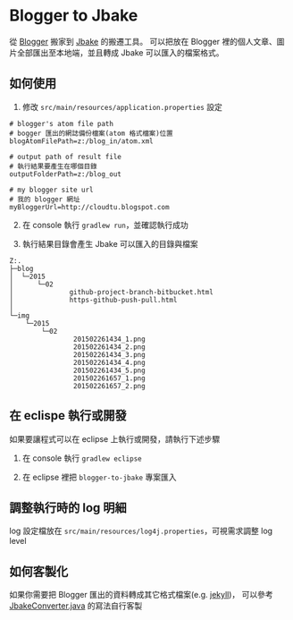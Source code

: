 # Blogger to Jbake

從 [Blogger](https://www.blogger.com) 搬家到 [Jbake](http://www.jbake.org/) 的搬遷工具。
可以把放在 Blogger 裡的個人文章、圖片全部匯出至本地端，並且轉成 Jbake 可以匯入的檔案格式。

## 如何使用

1. 修改 `src/main/resources/application.properties` 設定

  ```
  # blogger's atom file path
  # bogger 匯出的網誌備份檔案(atom 格式檔案)位置
  blogAtomFilePath=z:/blog_in/atom.xml

  # output path of result file
  # 執行結果要產生在哪個目錄
  outputFolderPath=z:/blog_out
  
  # my blogger site url
  # 我的 blogger 網址
  myBloggerUrl=http://cloudtu.blogspot.com
  ```

2. 在 console 執行 `gradlew run`，並確認執行成功

3. 執行結果目錄會產生 Jbake 可以匯入的目錄與檔案

  ```
  Z:.
  ├─blog
  │  └─2015
  │      └─02
  │              github-project-branch-bitbucket.html
  │              https-github-push-pull.html
  │
  └─img
      └─2015
          └─02
                  201502261434_1.png
                  201502261434_2.png
                  201502261434_3.png
                  201502261434_4.png
                  201502261434_5.png
                  201502261657_1.png
                  201502261657_2.png
  ```

## 在 eclispe 執行或開發

如果要讓程式可以在 eclipse 上執行或開發，請執行下述步驟

1. 在 console 執行 `gradlew eclipse`

2. 在 eclipse 裡把 `blogger-to-jbake` 專案匯入

## 調整執行時的 log 明細

log 設定檔放在 `src/main/resources/log4j.properties`，可視需求調整 log level

## 如何客製化

如果你需要把 Blogger 匯出的資料轉成其它格式檔案(e.g. [jekyll](http://jekyllrb.com/))，
可以參考  [JbakeConverter.java](https://github.com/cloudtu/blogger-to-jbake/blob/master/src/main/java/cloudtu/blog/JbakeConverter.java) 的寫法自行客製
